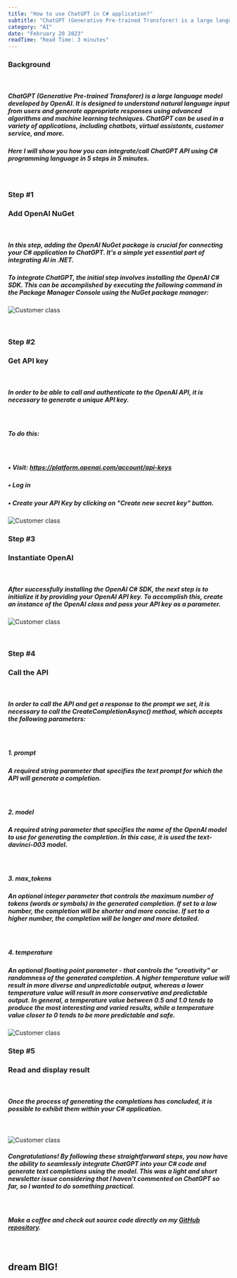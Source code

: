 ```yaml
---
title: "How to use ChatGPT in C# application?"
subtitle: "ChatGPT (Generative Pre-trained Transforer) is a large language model developed by OpenAI. It is designed to understand natural language ... "
category: "AI"
date: "February 20 2023"
readTime: "Read Time: 3 minutes"
--- 
```


### Background
&nbsp;
##### ChatGPT (Generative Pre-trained Transforer) is a large language model developed by OpenAI. It is designed to understand natural language input from users and generate appropriate responses using advanced algorithms and machine learning techniques. ChatGPT can be used in a variety of applications, including chatbots, virtual assistants, customer service, and more.
##### Here I will show you how you can integrate/call ChatGPT API using C# programming language in 5 steps in 5 minutes.

&nbsp;
&nbsp;

### Step #1
### Add OpenAI NuGet
&nbsp;

##### In this step, adding the OpenAI NuGet package is crucial for connecting your C# application to ChatGPT. It's a simple yet essential part of integrating AI in .NET.

##### To integrate ChatGPT, the initial step involves installing the OpenAI C# SDK. This can be accomplished by executing the following command in the Package Manager Console using the NuGet package manager:

![Customer class](/images/blog/posts/how-to-use-chatgpt-in-csharp-application/install-package-openai.png)

&nbsp;

### Step #2
### Get API key
&nbsp;

##### In order to be able to call and authenticate to the OpenAI API, it is necessary to generate a unique API key.
&nbsp;
##### To do this:
&nbsp;
##### • Visit: https://platform.openai.com/account/api-keys
##### • Log in
##### • Create your API Key by clicking on "Create new secret key" button.

![Customer class](/images/blog/posts/how-to-use-chatgpt-in-csharp-application/chatgpt-api-secret-key.png)
&nbsp;
&nbsp;

### Step #3
### Instantiate OpenAI
&nbsp;
##### After successfully installing the OpenAI C# SDK, the next step is to initialize it by providing your OpenAI API key. To accomplish this, create an instance of the OpenAI class and pass your API key as a parameter.

![Customer class](/images/blog/posts/how-to-use-chatgpt-in-csharp-application/openai-csharp-sdk.png)

&nbsp;
### Step #4
### Call the API
&nbsp;
##### In order to call the API and get a response to the prompt we set, it is necessary to call the CreateCompletionAsync() method, which accepts the following parameters:

&nbsp;
##### <b>1. prompt</b>
##### A required string parameter that specifies the text prompt for which the API will generate a completion.
&nbsp;
##### <b>2. model</b>
##### A <b>required string parameter</b> that specifies the name of the OpenAI model to use for generating the completion. In this case, it is used the <b>text-davinci-003 model</b>.
&nbsp;
##### <b>3. max_tokens</b>
##### An <b>optional integer parameter</b> that controls the maximum number of tokens (words or symbols) in the generated completion. If set to a low number, the completion will be shorter and more concise. If set to a higher number, the completion will be longer and more detailed.
&nbsp;
##### <b>4. temperature</b>
##### An <b> optional floating point parameter</b> - that controls the "creativity" or randomness of the generated completion. A higher temperature value will result in more diverse and unpredictable output, whereas a lower temperature value will result in more conservative and predictable output. In general, a temperature value between 0.5 and 1.0 tends to produce the most interesting and varied results, while a temperature value closer to 0 tends to be more predictable and safe.

![Customer class](/images/blog/posts/how-to-use-chatgpt-in-csharp-application/create-completitions-openai.png)
&nbsp;
### Step #5
### Read and display result
&nbsp;
##### Once the process of generating the completions has concluded, it is possible to exhibit them within your C# application.
&nbsp;

![Customer class](/images/blog/posts/how-to-use-chatgpt-in-csharp-application/getting-answer-openai.png)
&nbsp;
##### Congratulations! By following these straightforward steps, you now have the ability to seamlessly integrate ChatGPT into your C# code and generate text completions using the model. This was a light and short newsletter issue considering that I haven't commented on ChatGPT so far, so I wanted to do something practical.
&nbsp;
##### Make a coffee and check out source code directly on my <b> [GitHub repository](https://github.com/StefanTheCode/Newsletter)</b>.
&nbsp;

## <b > dream BIG! </b>